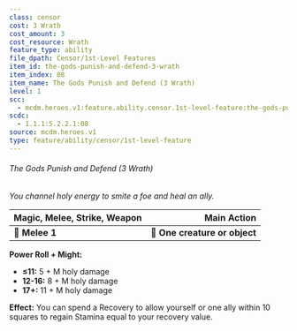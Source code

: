 ```yaml
---
class: censor
cost: 3 Wrath
cost_amount: 3
cost_resource: Wrath
feature_type: ability
file_dpath: Censor/1st-Level Features
item_id: the-gods-punish-and-defend-3-wrath
item_index: 08
item_name: The Gods Punish and Defend (3 Wrath)
level: 1
scc:
  - mcdm.heroes.v1:feature.ability.censor.1st-level-feature:the-gods-punish-and-defend-3-wrath
scdc:
  - 1.1.1:5.2.2.1:08
source: mcdm.heroes.v1
type: feature/ability/censor/1st-level-feature
---
```


###### The Gods Punish and Defend (3 Wrath)

*You channel holy energy to smite a foe and heal an ally.*

| **Magic, Melee, Strike, Weapon** |               **Main Action** |
| -------------------------------- | ----------------------------: |
| **📏 Melee 1**                   | **🎯 One creature or object** |

**Power Roll + Might:**

- **≤11:** 5 + M holy damage
- **12-16:** 8 + M holy damage
- **17+:** 11 + M holy damage

**Effect:** You can spend a Recovery to allow yourself or one ally within 10 squares to regain Stamina equal to your recovery value.
